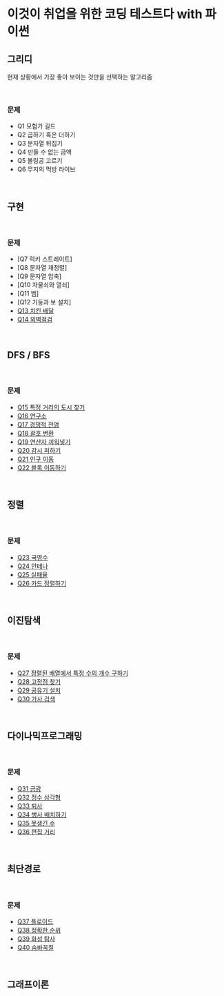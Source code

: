# 이것이 취업을 위한 코딩 테스트다 with 파이썬

## 그리디
현재 상황에서 가장 좋아 보이는 것만을 선택하는 알고리즘

&nbsp;
### 문제
- Q1 모험가 길드
- Q2 곱하기 혹은 더하기
- Q3 문자열 뒤집기
- Q4 만들 수 없는 금액
- Q5 볼링공 고르기
- Q6 무지의 먹방 라이브


&nbsp;
## 구현

&nbsp;
### 문제
- [Q7 럭키 스트레이트]
- [Q8 문자열 재정렬]
- [Q9 문자열 압축]
- [Q10 자물쇠와 열쇠]
- [Q11 뱀]
- [Q12 기둥과 보 설치]
- [Q13 치킨 배달](Part3/ch12_implementation/q13%20%EC%B9%98%ED%82%A8%EB%B0%B0%EB%8B%AC/q13%20%EC%B9%98%ED%82%A8%EB%B0%B0%EB%8B%AC.md)
- [Q14 외벽점검](Part3/ch12_implementation/q14%20%EC%99%B8%EB%B2%BD%EC%A0%90%EA%B2%80/q14%20%EC%99%B8%EB%B2%BD%EC%A0%90%EA%B2%80.md)

&nbsp;
## DFS / BFS

&nbsp;
### 문제
- [Q15 특정 거리의 도시 찾기](Part3/ch13_dfs_bfs/q15%20%ED%8A%B9%EC%A0%95%20%EA%B1%B0%EB%A6%AC%EC%9D%98%20%EB%8F%84%EC%8B%9C%20%EC%B0%BE%EA%B8%B0/q15%20%ED%8A%B9%EC%A0%95%20%EA%B1%B0%EB%A6%AC%EC%9D%98%20%EB%8F%84%EC%8B%9C%20%EC%B0%BE%EA%B8%B0.md)
- [Q16 연구소](Part3/ch13_dfs_bfs/q16%20%EC%97%B0%EA%B5%AC%EC%86%8C/q16%20%EC%97%B0%EA%B5%AC%EC%86%8C.md)
- [Q17 경쟁적 전염](Part3/ch13_dfs_bfs/q17%20%EA%B2%BD%EC%9F%81%EC%A0%81%20%EC%A0%84%EC%97%BC/q17%20%EA%B2%BD%EC%9F%81%EC%A0%81%20%EC%A0%84%EC%97%BC.md)
- [Q18 괄호 변환](Part3/ch13_dfs_bfs/q18%20%EA%B4%84%ED%98%B8%20%EB%B3%80%ED%99%98/q18%20%EA%B4%84%ED%98%B8%20%EB%B3%80%ED%99%98.md)
- [Q19 연산자 끼워넣기](Part3/ch13_dfs_bfs/q19%20%EC%97%B0%EC%82%B0%EC%9E%90%20%EB%81%BC%EC%9B%8C%EB%84%A3%EA%B8%B0/q19%20%EC%97%B0%EC%82%B0%EC%9E%90%20%EB%81%BC%EC%9B%8C%EB%84%A3%EA%B8%B0.md)
- [Q20 감시 피하기](Part3/ch13_dfs_bfs/q20%20%EA%B0%90%EC%8B%9C%20%ED%94%BC%ED%95%98%EA%B8%B0/q20%20%EA%B0%90%EC%8B%9C%20%ED%94%BC%ED%95%98%EA%B8%B0.md)
- [Q21 인구 이동](Part3/ch13_dfs_bfs/q21%20%EC%9D%B8%EA%B5%AC%20%EC%9D%B4%EB%8F%99/q21%20%EC%9D%B8%EA%B5%AC%20%EC%9D%B4%EB%8F%99.md)
- [Q22 블록 이동하기](Part3/ch13_dfs_bfs/q22%20%EB%B8%94%EB%A1%9D%20%EC%9D%B4%EB%8F%99%ED%95%98%EA%B8%B0/q22%20%EB%B8%94%EB%A1%9D%20%EC%9D%B4%EB%8F%99%ED%95%98%EA%B8%B0.md)


&nbsp;
## 정렬

&nbsp;
### 문제
- [Q23 국영수](Part3/ch14%20sorting/q23%20%EA%B5%AD%EC%98%81%EC%88%98/q23%20%EA%B5%AD%EC%98%81%EC%88%98.md)
- [Q24 안테나](Part3/ch14%20sorting/q24%20%EC%95%88%ED%85%8C%EB%82%98/q24%20%EC%95%88%ED%85%8C%EB%82%98.md)
- [Q25 실패율](Part3/ch14%20sorting/q25%20%EC%8B%A4%ED%8C%A8%EC%9C%A8/q25%20%EC%8B%A4%ED%8C%A8%EC%9C%A8.md)
- [Q26 카드 정렬하기](Part3/ch14%20sorting/q26%20%EC%B9%B4%EB%93%9C%20%EC%A0%95%EB%A0%AC%ED%95%98%EA%B8%B0/q26%20%EC%B9%B4%EB%93%9C%20%EC%A0%95%EB%A0%AC%ED%95%98%EA%B8%B0.md)

&nbsp;
## 이진탐색

&nbsp;
### 문제
- [Q27 정렬된 배열에서 특정 수의 개수 구하기](Part3/ch15%20binary_search/q27/q27.md)
- [Q28 고정점 찾기](Part3/ch15%20binary_search/q28/q28.md)
- [Q29 공유기 설치](Part3/ch15%20binary_search/q29/q29.md)
- [Q30 가사 검색](Part3/ch15%20binary_search/q30/q30.md)

&nbsp;
## 다이나믹프로그래밍

&nbsp;
### 문제
- [Q31 금광](Part3/ch16_dynamic/q31/31.md)
- [Q32 정수 삼각형](Part3/ch16_dynamic/q32/q32.md)
- [Q33 퇴사](Part3/ch16_dynamic/q33/q33.md)
- [Q34 병사 배치하기](Part3/ch16_dynamic/q34/q34.md)
- [Q35 못생긴 수](Part3/ch16_dynamic/q35/q35.md)
- [Q36 편집 거리](Part3/ch16_dynamic/q36/q36.md)

&nbsp;
## 최단경로

&nbsp;
### 문제
- [Q37 플로이드](Part3/ch17_shortest_path/q37/q37.md)
- [Q38 정확한 순위](Part3/ch17_shortest_path/q38/q38.md)
- [Q39 화성 탐사](Part3/ch17_shortest_path/q39/q39.md)
- [Q40 숨바꼭질](Part3/ch17_shortest_path/q40/q40.md)

&nbsp;
## 그래프이론